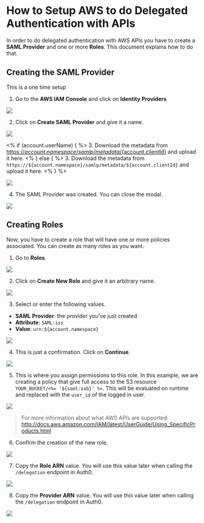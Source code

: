 # How to Setup AWS to do Delegated Authentication with APIs

In order to do delegated authentication with AWS APIs you have to create a **SAML Provider** and one or more **Roles**. This document explains how to do that.

## Creating the SAML Provider

This is a one time setup

1. Go to the **AWS IAM Console** and click on **Identity Providers**

  ![](/media/articles/aws-api-setup/aws-api-setup-1.png)

2. Click on **Create SAML Provider** and give it a name.

  ![](/media/articles/aws-api-setup/aws-api-setup-2.png)

<% if (account.userName) { %>
3. Download the metadata from <a href="https://${account.namespace}/samlp/metadata/${account.clientId}">https://${account.namespace}/samlp/metadata/${account.clientId}</a> and upload it here.
<% } else { %>
3. Download the metadata from `https://${account.namespace}/samlp/metadata/${account.clientId}` and upload it here.
<% } %>

  ![](/media/articles/aws-api-setup/aws-api-setup-3.png)

4. The SAML Provider was created. You can close the modal.

  ![](/media/articles/aws-api-setup/aws-api-setup-4.png)

## Creating Roles

Now, you have to create a role that will have one or more policies associated. You can create as many roles as you want.

1. Go to **Roles**.

  ![](/media/articles/aws-api-setup/aws-api-setup-5.png)

2. Click on **Create New Role** and give it an arbitrary name.

  ![](/media/articles/aws-api-setup/aws-api-setup-6.png)

3. Select or enter the following values.

  * **SAML Provider**: the provider you've just created
  * **Attribute**: `SAML:iss`
  * **Value**: `urn:${account.namespace}`


  ![](/media/articles/aws-api-setup/aws-api-setup-7.png)

4. This is just a confirmation. Click on **Continue**.

  ![](/media/articles/aws-api-setup/aws-api-setup-8.png)

5. This is where you assign permissions to this role. In this example, we are creating a policy that give full access to the S3 resource `YOUR_BUCKET/<%= '${saml:sub}' %>`. This will be evaluated on runtime and replaced with the `user_id` of the logged in user.

  ![](/media/articles/aws-api-setup/aws-api-setup-9.png)

  > For more information about what AWS APIs are supported: <http://docs.aws.amazon.com/IAM/latest/UserGuide/Using_SpecificProducts.html>

6. Confirm the creation of the new role.

  ![](/media/articles/aws-api-setup/aws-api-setup-10.png)

7. Copy the **Role ARN** value. You will use this value later when calling the `/delegation` endpoint in Auth0.

  ![](/media/articles/aws-api-setup/aws-api-setup-11.png)

8. Copy the **Provider ARN** value. You will use this value later when calling the `/delegation` endpoint in Auth0.

  ![](/media/articles/aws-api-setup/aws-api-setup-12.png)
